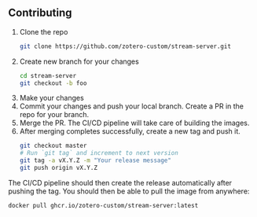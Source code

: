 ## Contributing

1. Clone the repo
   ```sh
   git clone https://github.com/zotero-custom/stream-server.git
   ```
2. Create new branch for your changes
   ```sh
   cd stream-server
   git checkout -b foo
   ```
3. Make your changes 
4. Commit your changes and push your local branch.
   Create a PR in the repo for your branch.
5. Merge the PR. 
   The CI/CD pipeline will take care of building the images.
6. After merging completes successfully,
   create a new tag and push it.
   ```sh
   git checkout master
   # Run `git tag` and increment to next version
   git tag -a vX.Y.Z -m "Your release message"
   git push origin vX.Y.Z
   ```
   
The CI/CD pipeline should then create the release automatically after pushing the tag.
You should then be able to pull the image from anywhere:

```sh
docker pull ghcr.io/zotero-custom/stream-server:latest
```